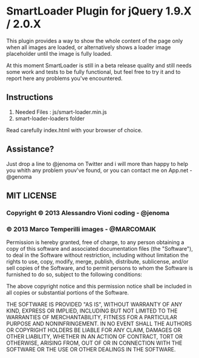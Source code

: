 # SmartLoader Plugin for jQuery 1.9.X / 2.0.X

This plugin provides a way to show the whole content of the page only when all images are loaded, or alternatively shows a loader image placeholder until the image is fully loaded.

At this moment SmartLoader is still in a beta release quality and still needs some work and tests to be fully functional, but feel free to try it and to report here any problems you've encountered.

## Instructions

1. Needed Files : js/smart-loader.min.js
2. smart-loader-loaders folder

Read carefully index.html with your browser of choice.

## Assistance?

Just drop a line to @jenoma on Twitter and i will more than happy to help you whith any problem youv've found, or you can contact me
on App.net - @genoma

## MIT LICENSE

### Copyright © 2013 Alessandro Vioni coding - @jenoma
###           © 2013 Marco Temperilli images - @MARCOMAIK

Permission is hereby granted, free of charge, to any person obtaining a copy of this software and associated documentation files (the "Software"), to deal in the Software without restriction, including without limitation the rights to use, copy, modify, merge, publish, distribute, sublicense, and/or sell copies of the Software, and to permit persons to whom the Software is furnished to do so, subject to the following conditions:

The above copyright notice and this permission notice shall be included in all copies or substantial portions of the Software.

THE SOFTWARE IS PROVIDED "AS IS", WITHOUT WARRANTY OF ANY KIND, EXPRESS OR IMPLIED, INCLUDING BUT NOT LIMITED TO THE WARRANTIES OF MERCHANTABILITY, FITNESS FOR A PARTICULAR PURPOSE AND NONINFRINGEMENT. IN NO EVENT SHALL THE AUTHORS OR COPYRIGHT HOLDERS BE LIABLE FOR ANY CLAIM, DAMAGES OR OTHER LIABILITY, WHETHER IN AN ACTION OF CONTRACT, TORT OR OTHERWISE, ARISING FROM, OUT OF OR IN CONNECTION WITH THE SOFTWARE OR THE USE OR OTHER DEALINGS IN THE SOFTWARE.
